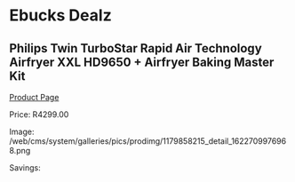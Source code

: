 
# Ebucks Dealz
## Philips Twin TurboStar Rapid Air Technology Airfryer XXL HD9650 + Airfryer Baking Master Kit
[Product Page](https://www.ebucks.com/web/shop/productSelected.do?prodId=1179858215&catId=704983235)

Price: R4299.00

Image: /web/cms/system/galleries/pics/prodimg/1179858215_detail_1622709976968.png

Savings: 


	